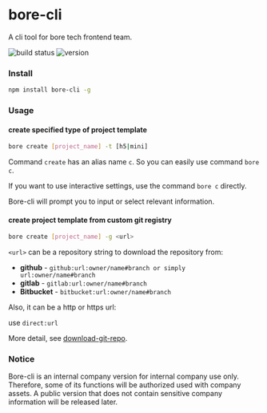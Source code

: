 # bore-cli

A cli tool for bore tech frontend team.

![build status](https://img.shields.io/github/workflow/status/xiaofuyesnew/bore-cli/publish) ![version](https://img.shields.io/github/package-json/v/xiaofuyesnew/bore-cli)

### Install

```bash
npm install bore-cli -g
```

### Usage

#### create specified type of project template

```bash
bore create [project_name] -t [h5|mini]
```

Command `create` has an alias name `c`. So you can easily use command `bore c`.

If you want to use interactive settings, use the command `bore c` directly.

Bore-cli will prompt you to input or select relevant information.

#### create project template from custom git registry

```bash
bore create [project_name] -g <url>
```

`<url>` can be a repository string to download the repository from:

- **github** - `github:url:owner/name#branch or simply url:owner/name#branch`
- **gitlab** - `gitlab:url:owner/name#branch`
- **Bitbucket** - `bitbucket:url:owner/name#branch`


Also, it can be a http or https url:

use `direct:url`

More detail, see [download-git-repo](https://www.npmjs.com/package/download-git-repo).

### Notice

Bore-cli is an internal company version for internal company use only. Therefore, some of its functions will be authorized used with company assets. A public version that does not contain sensitive company information will be released later.